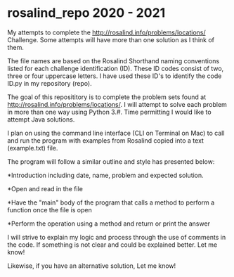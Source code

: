 # rosalind_repo 2020 - 2021
My attempts to complete the http://rosalind.info/problems/locations/ Challenge. Some attempts will have more than one solution as I think of them. 

The file names are based on the Rosalind Shorthand naming conventions listed for each challenge identification (ID). These ID codes consist of two, three or four uppercase letters. I have used these ID's to identify the code ID.py in my repository (repo). 

The goal of this reposititory is to complete the problem sets found at http://rosalind.info/problems/locations/. 
I will attempt to solve each problem in more than one way using Python 3.#. Time permitting I would like to attempt Java solutions. 

I plan on using the command line interface (CLI on Terminal on Mac) to call and run the program with examples from Rosalind copied into a text (example.txt) file. 

The program will follow a similar outline and style has presented below:

*Introduction including date, name, problem and expected solution. 

*Open and read in the file

*Have the "main" body of the program that calls a method to perform a function once the file is open

*Perform the operation using a method and return or print the answer

I will strive to explain my logic and process through the use of comments in the code. If something is not clear and could be explained better. Let me know!

Likewise, if you have an alternative solution, Let me know!
